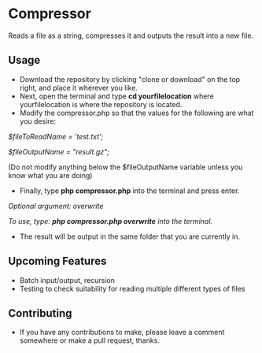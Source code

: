 # Compressor
Reads a file as a string, compresses it and outputs the result into a new file.

## Usage
- Download the repository by clicking "clone or download" on the top right, and place it wherever you like.
- Next, open the terminal and type **cd yourfilelocation** where yourfilelocation is where the repository is located.
- Modify the compressor.php so that the values for the following are what you desire:

_$fileToReadName = 'test.txt';_

_$fileOutputName = "result.gz";_
        
(Do not modify anything below the $fileOutputName variable unless you know what you are doing)
- Finally, type **php compressor.php** into the terminal and press enter.

_Optional argument: overwrite_

_To use, type: **php compressor.php overwrite** into the terminal._

- The result will be output in the same folder that you are currently in.

## Upcoming Features
- Batch input/output, recursion
- Testing to check suitability for reading multiple different types of files

## Contributing
- If you have any contributions to make, please leave a comment somewhere or make a pull request, thanks.
